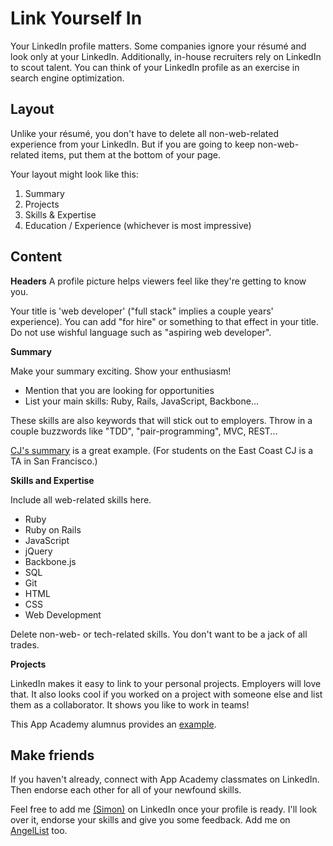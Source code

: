 # Link Yourself In

Your LinkedIn profile matters. Some companies ignore your résumé and look only at your LinkedIn. Additionally, in-house recruiters rely on LinkedIn to scout talent. You can think of your LinkedIn profile as an exercise in search engine optimization.


## Layout

Unlike your résumé, you don't have to delete all non-web-related experience from your LinkedIn.
But if you are going to keep non-web-related items, put them at the bottom of your page.

Your layout might look like this:

1. Summary 
2. Projects 
3. Skills & Expertise 
4. Education / Experience (whichever is most impressive) 


## Content

**Headers**
A profile picture helps viewers feel like they're getting to know you.

Your title is 'web developer' ("full stack" implies a couple years' experience).
You can add "for hire" or something to that effect in your title. Do not use wishful
language such as "aspiring web developer".

**Summary**

 Make your summary exciting. Show your enthusiasm!
* Mention that you are looking for opportunities
* List your main skills: Ruby, Rails, JavaScript, Backbone...

These skills are also keywords that will stick out to employers. Throw in a couple buzzwords like "TDD", "pair-programming", MVC, REST...

[CJ's summary][cj-linkedin] is a great example. (For students on the East Coast CJ is a TA in San Francisco.)


**Skills and Expertise**

 Include all web-related skills here.
* Ruby
* Ruby on Rails
* JavaScript
* jQuery
* Backbone.js
* SQL
* Git
* HTML
* CSS
* Web Development

Delete non-web- or tech-related skills. You don't want to be a jack of all trades.

**Projects**

LinkedIn makes it easy to link to your personal projects. Employers will love that. It also looks cool if you worked on a project with someone else and list them as a collaborator. It shows you like to work in teams!

This App Academy alumnus provides an [example][stefano-linkedin].

[cj-linkedin]: http://www.linkedin.com/pub/cj-avilla/19/772/577/
[stefano-linkedin]: http://www.linkedin.com/pub/stefano-de-vuono/78/774/26/

## Make friends

If you haven't already, connect with App Academy classmates on LinkedIn. Then endorse each other for all of your newfound skills.

Feel free to add me [(Simon)][simon-linkedin] on LinkedIn once your profile is ready.
I'll look over it, endorse your skills and give you some feedback.
Add me on [AngelList][simon-angellist] too.

[simon-linkedin]: http://www.linkedin.com/pub/simon-chaffetz/40/78b/338
[simon-angellist]: https://angel.co/simon-chaffetz
